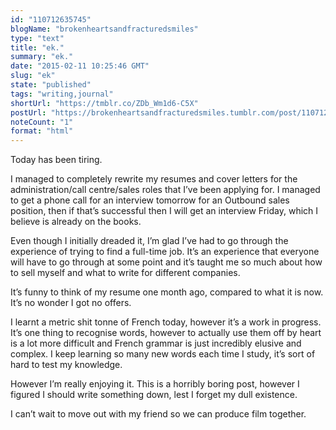 ```yaml
---
id: "110712635745"
blogName: "brokenheartsandfracturedsmiles"
type: "text"
title: "ek."
summary: "ek."
date: "2015-02-11 10:25:46 GMT"
slug: "ek"
state: "published"
tags: "writing,journal"
shortUrl: "https://tmblr.co/ZDb_Wm1d6-C5X"
postUrl: "https://brokenheartsandfracturedsmiles.tumblr.com/post/110712635745/ek"
noteCount: "1"
format: "html"
---
```


Today has been tiring.

I managed to completely rewrite my resumes and cover letters for the administration/call centre/sales roles that I’ve been applying for. I managed to get a phone call for an interview tomorrow for an Outbound sales position, then if that’s successful then I will get an interview Friday, which I believe is already on the books. 

Even though I initially dreaded it, I’m glad I’ve had to go through the experience of trying to find a full-time job. It’s an experience that everyone will have to go through at some point and it’s taught me so much about how to sell myself and what to write for different companies. 

It’s funny to think of my resume one month ago, compared to what it is now. It’s no wonder I got no offers. 

I learnt a metric shit tonne of French today, however it’s a work in progress. It’s one thing to recognise words, however to actually use them off by heart is a lot more difficult and French grammar is just incredibly elusive and complex. I keep learning so many new words each time I study, it’s sort of hard to test my knowledge. 

However I’m really enjoying it. This is a horribly boring post, however I figured I should write something down, lest I forget my dull existence. 

I can’t wait to move out with my friend so we can produce film together.